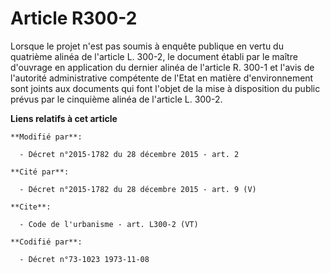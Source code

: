 # Article R300-2

Lorsque le projet n'est pas soumis à enquête publique en vertu du quatrième alinéa de l'article L. 300-2, le document établi
par le maître d'ouvrage en application du dernier alinéa de l'article R. 300-1 et l'avis de l'autorité administrative
compétente de l'Etat en matière d'environnement sont joints aux documents qui font l'objet de la mise à disposition du public
prévus par le cinquième alinéa de l'article L. 300-2.

**Liens relatifs à cet article**

	**Modifié par**:

	  - Décret n°2015-1782 du 28 décembre 2015 - art. 2

	**Cité par**:

	  - Décret n°2015-1782 du 28 décembre 2015 - art. 9 (V)

	**Cite**:

	  - Code de l'urbanisme - art. L300-2 (VT)

	**Codifié par**:

	  - Décret n°73-1023 1973-11-08
